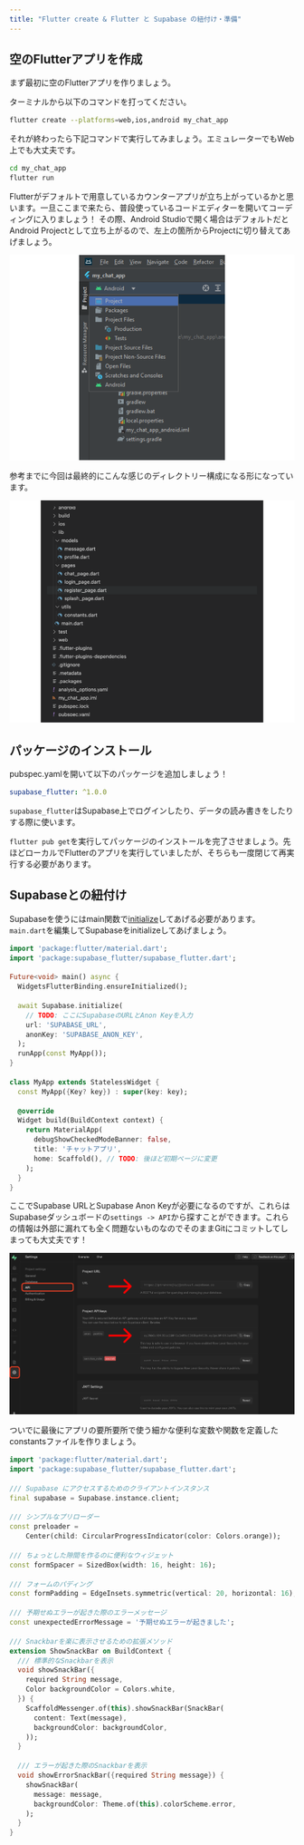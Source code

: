 ```yaml
---
title: "Flutter create & Flutter と Supabase の紐付け・準備"
---
```


## 空のFlutterアプリを作成

まず最初に空のFlutterアプリを作りましょう。

ターミナルから以下のコマンドを打ってください。

```bash
flutter create --platforms=web,ios,android my_chat_app
```

それが終わったら下記コマンドで実行してみましょう。エミュレーターでもWeb上でも大丈夫です。

```bash
cd my_chat_app
flutter run
```

Flutterがデフォルトで用意しているカウンターアプリが立ち上がっているかと思います。一旦ここまで来たら、普段使っているコードエディターを開いてコーディングに入りましょう！
その際、Android Studioで開く場合はデフォルトだとAndroid Projectとして立ち上がるので、左上の箇所からProjectに切り替えてあげましょう。

![Android Studioで開く際の注意点](/images/flutter-supabase-chat/android-studio.png)

参考までに今回は最終的にこんな感じのディレクトリー構成になる形になっています。

![ディレクトリーストラクチャー](/images/flutter-supabase-chat/directory-structure.png)

## パッケージのインストール

pubspec.yamlを開いて以下のパッケージを追加しましょう！

```yaml
supabase_flutter: ^1.0.0
```
`supabase_flutter`はSupabase上でログインしたり、データの読み書きをしたりする際に使います。

`flutter pub get`を実行してパッケージのインストールを完了させましょう。先ほどローカルでFlutterのアプリを実行していましたが、そちらも一度閉じて再実行する必要があります。

## Supabaseとの紐付け

Supabaseを使うにはmain関数で[initialize](https://supabase.com/docs/reference/dart/initializing#flutter-initialize)してあげる必要があります。
`main.dart`を編集してSupabaseをinitializeしてあげましょう。

```dart:lib/main.dart
import 'package:flutter/material.dart';
import 'package:supabase_flutter/supabase_flutter.dart';

Future<void> main() async {
  WidgetsFlutterBinding.ensureInitialized();

  await Supabase.initialize(
    // TODO: ここにSupabaseのURLとAnon Keyを入力
    url: 'SUPABASE_URL',
    anonKey: 'SUPABASE_ANON_KEY',
  );
  runApp(const MyApp());
}

class MyApp extends StatelessWidget {
  const MyApp({Key? key}) : super(key: key);

  @override
  Widget build(BuildContext context) {
    return MaterialApp(
      debugShowCheckedModeBanner: false,
      title: 'チャットアプリ',
      home: Scaffold(), // TODO: 後ほど初期ページに変更
    );
  }
}
```

ここでSupabase URLとSupabase Anon Keyが必要になるのですが、これらはSupabaseダッシュボードの`settings -> API`から探すことができます。これらの情報は外部に漏れても全く問題ないものなのでそのままGitにコミットしてしまっても大丈夫です！

![SupabaseのAPI関連情報の探し場所](/images/flutter-supabase-chat/supabase-credentials.png)

ついでに最後にアプリの要所要所で使う細かな便利な変数や関数を定義したconstantsファイルを作りましょう。

```dart:lib/utils/constants.dart
import 'package:flutter/material.dart';
import 'package:supabase_flutter/supabase_flutter.dart';

/// Supabase にアクセスするためのクライアントインスタンス
final supabase = Supabase.instance.client;

/// シンプルなプリローダー
const preloader =
    Center(child: CircularProgressIndicator(color: Colors.orange));

/// ちょっとした隙間を作るのに便利なウィジェット
const formSpacer = SizedBox(width: 16, height: 16);

/// フォームのパディング
const formPadding = EdgeInsets.symmetric(vertical: 20, horizontal: 16);

/// 予期せぬエラーが起きた際のエラーメッセージ
const unexpectedErrorMessage = '予期せぬエラーが起きました';

/// Snackbarを楽に表示させるための拡張メソッド
extension ShowSnackBar on BuildContext {
  /// 標準的なSnackbarを表示
  void showSnackBar({
    required String message,
    Color backgroundColor = Colors.white,
  }) {
    ScaffoldMessenger.of(this).showSnackBar(SnackBar(
      content: Text(message),
      backgroundColor: backgroundColor,
    ));
  }

  /// エラーが起きた際のSnackbarを表示
  void showErrorSnackBar({required String message}) {
    showSnackBar(
      message: message,
      backgroundColor: Theme.of(this).colorScheme.error,
    );
  }
}
```